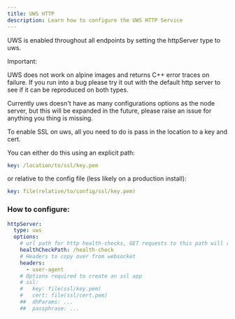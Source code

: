 ```yaml
---
title: UWS HTTP
description: Learn how to configure the UWS HTTP Service
---
```


UWS is enabled throughout all endpoints by setting the httpServer type to uws.

Important:

UWS does not work on alpine images and returns C++ error traces on failure. If you run into
a bug please try it out with the default http server to see if it can be reproduced on both
types.

Currently uws doesn't have as many configurations options as the node server, but this
will be expanded in the future, please raise an issue for anything you thing is missing.

To enable SSL on uws, all you need to do is pass in the location to a key and cert.

You can either do this using an explicit path:

```yaml
key: /location/to/ssl/key.pem
```

or relative to the config file (less likely on a production install):

```yaml
key: file(relative/to/config/ssl/key.pem)
```

### How to configure:

```yaml
httpServer:
  type: uws
  options:
    # url path for http health-checks, GET requests to this path will return 200 if deepstream is alive
    healthCheckPath: /health-check
    # Headers to copy over from websocket
    headers:
      - user-agent
    # Options required to create an ssl app
    # ssl:
    #   key: file(ssl/key.pem)
    #   cert: file(ssl/cert.pem)
    ##  dhParams: ...
    ##  passphrase: ...
```